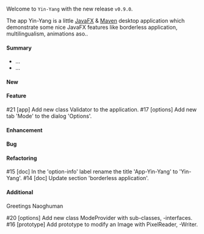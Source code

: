 Welcome to `Yin-Yang` with the new release `v0.9.0`.

The app Yin-Yang is a little [JavaFX] &amp; [Maven] desktop application which 
demonstrate some nice JavaFX features like borderless application, multilingualism, 
animations aso..



#### Summary
* ...
* ...



#### New



#### Feature
#21 [app] Add new class Validator to the application.
#17 [options] Add new tab 'Mode' to the dialog 'Options'.



#### Enhancement



#### Bug



#### Refactoring
#15 [doc] In the 'option-info' label rename the title 'App-Yin-Yang' to 'Yin-Yang'.
#14 [doc] Update section 'borderless application'.



#### Additional



Greetings
Naoghuman



[//]: # (Images)



[//]: # (Links)
[JavaFX]:http://docs.oracle.com/javase/8/javase-clienttechnologies.htm
[Maven]:http://maven.apache.org/



[//]: # (Issues which will be integrated in this release)
#20 [options] Add new class ModeProvider with sub-classes, -interfaces.
#16 [prototype] Add prototype to modify an Image with PixelReader, -Writer.
